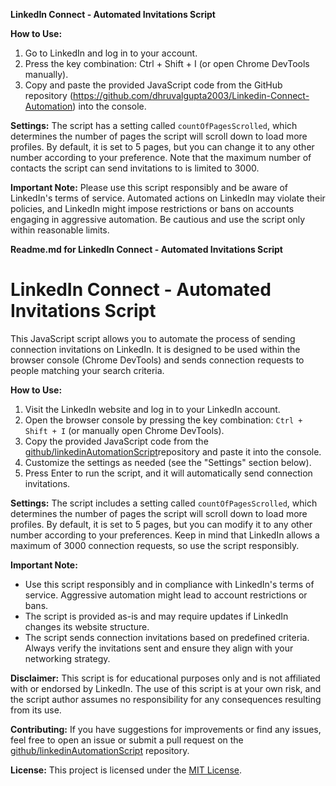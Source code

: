 **LinkedIn Connect - Automated Invitations Script**

**How to Use:**
1. Go to LinkedIn and log in to your account.
2. Press the key combination: Ctrl + Shift + I (or open Chrome DevTools manually).
3. Copy and paste the provided JavaScript code from the GitHub repository (https://github.com/dhruvalgupta2003/Linkedin-Connect-Automation) into the console.

**Settings:**
The script has a setting called `countOfPagesScrolled`, which determines the number of pages the script will scroll down to load more profiles. By default, it is set to 5 pages, but you can change it to any other number according to your preference. Note that the maximum number of contacts the script can send invitations to is limited to 3000.

**Important Note:**
Please use this script responsibly and be aware of LinkedIn's terms of service. Automated actions on LinkedIn may violate their policies, and LinkedIn might impose restrictions or bans on accounts engaging in aggressive automation. Be cautious and use the script only within reasonable limits.

**Readme.md for LinkedIn Connect - Automated Invitations Script**

# LinkedIn Connect - Automated Invitations Script

This JavaScript script allows you to automate the process of sending connection invitations on LinkedIn. It is designed to be used within the browser console (Chrome DevTools) and sends connection requests to people matching your search criteria.

**How to Use:**
1. Visit the LinkedIn website and log in to your LinkedIn account.
2. Open the browser console by pressing the key combination: `Ctrl + Shift + I` (or manually open Chrome DevTools).
3. Copy the provided JavaScript code from the [github/linkedinAutomationScript](linkedin-connect.js)repository and paste it into the console.
4. Customize the settings as needed (see the "Settings" section below).
5. Press Enter to run the script, and it will automatically send connection invitations.

**Settings:**
The script includes a setting called `countOfPagesScrolled`, which determines the number of pages the script will scroll down to load more profiles. By default, it is set to 5 pages, but you can modify it to any other number according to your preferences. Keep in mind that LinkedIn allows a maximum of 3000 connection requests, so use the script responsibly.

**Important Note:**
- Use this script responsibly and in compliance with LinkedIn's terms of service. Aggressive automation might lead to account restrictions or bans.
- The script is provided as-is and may require updates if LinkedIn changes its website structure.
- The script sends connection invitations based on predefined criteria. Always verify the invitations sent and ensure they align with your networking strategy.

**Disclaimer:**
This script is for educational purposes only and is not affiliated with or endorsed by LinkedIn. The use of this script is at your own risk, and the script author assumes no responsibility for any consequences resulting from its use.

**Contributing:**
If you have suggestions for improvements or find any issues, feel free to open an issue or submit a pull request on the [github/linkedinAutomationScript](https://github.com/yourusername/linkedinAutomationScript) repository.

**License:**
This project is licensed under the [MIT License](LICENSE).
